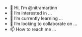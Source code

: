 - 👋 Hi, I’m @nitramartinn
- 👀 I’m interested in ...
- 🌱 I’m currently learning ...
- 💞️ I’m looking to collaborate on ...
- 📫 How to reach me ...

<!---
nitramartinn/nitramartinn is a ✨ special ✨ repository because its `README.md` (this file) appears on your GitHub profile.
You can click the Preview link to take a look at your changes.
--->
